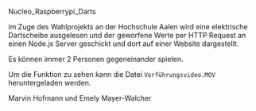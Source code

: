 Nucleo_Raspberrypi_Darts

im Zuge des Wahlprojekts an der Hochschule Aalen wird eine
elektrische Dartscheibe ausgelesen und der geworfene Werte per HTTP Request
an einen Node.js Server geschickt und dort auf einer Website dargestellt.

Es können immer 2 Personen gegeneinander spielen.

Um die Funktion zu sehen kann die Datei ```Vorführungsvideo.MOV``` heruntergeladen werden.

Marvin Hofmann und Emely Mayer-Walcher
